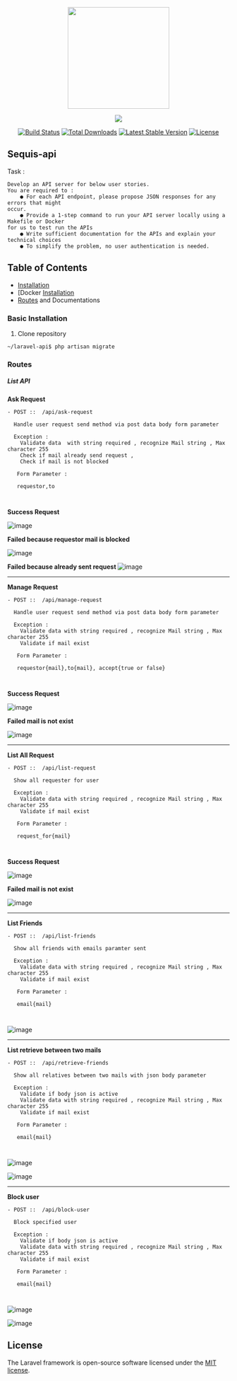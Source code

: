 <p align="center"><img width='230px' src="https://www.bisnisjakarta.co.id/wp-content/uploads/2017/08/IMG_20170817_170254.jpg"></p>
<p align="center"><img src="https://laravel.com/assets/img/components/logo-laravel.svg"></p>


<p align="center">
<a href="https://travis-ci.org/laravel/framework"><img src="https://travis-ci.org/laravel/framework.svg" alt="Build Status"></a>
<a href="https://packagist.org/packages/laravel/framework"><img src="https://poser.pugx.org/laravel/framework/d/total.svg" alt="Total Downloads"></a>
<a href="https://packagist.org/packages/laravel/framework"><img src="https://poser.pugx.org/laravel/framework/v/stable.svg" alt="Latest Stable Version"></a>
<a href="https://packagist.org/packages/laravel/framework"><img src="https://poser.pugx.org/laravel/framework/license.svg" alt="License"></a>
</p>

## Sequis-api

Task : 
```
Develop an API server for below user stories.
You are required to :
    ● For each API endpoint, please propose JSON responses for any errors that might
occur.
    ● Provide a 1-step command to run your API server locally using a Makefile or Docker
for us to test run the APIs
    ● Write sufficient documentation for the APIs and explain your technical choices
    ● To simplify the problem, no user authentication is needed.
```

## Table of Contents

- [Installation](#installation)
- [Docker [Installation](#installation)
- [Routes](#routes) and Documentations

### Basic Installation

1. Clone repository
```
~/laravel-api$ php artisan migrate
```
### Routes

##### List API 
<strong>Ask Request </strong>
```
- POST ::  /api/ask-request
  
  Handle user request send method via post data body form parameter
  
  Exception : 
    Validate data  with string required , recognize Mail string , Max character 255
    Check if mail already send request ,
    Check if mail is not blocked
    
   Form Parameter : 
   
   requestor,to
   
  
```
<strong>Success Request </strong>

![image](https://user-images.githubusercontent.com/25476195/168025622-7a1c5359-5cdd-4378-88b0-bd42abea3e77.png)

<strong>Failed because requestor mail is blocked</strong>

![image](https://user-images.githubusercontent.com/25476195/168025776-7ca002ef-b068-4432-835d-84d2b5676517.png)

<strong>Failed because already sent request </strong>
![image](https://user-images.githubusercontent.com/25476195/168022212-427381cd-4eea-4f32-8596-a9af11f63774.png)

<hr />


<strong>Manage Request </strong>
```
- POST ::  /api/manage-request
  
  Handle user request send method via post data body form parameter
  
  Exception : 
    Validate data with string required , recognize Mail string , Max character 255
    Validate if mail exist 
    
   Form Parameter : 
   
   requestor{mail},to{mail}, accept{true or false}
   
  
```
<strong>Success Request </strong>

![image](https://user-images.githubusercontent.com/25476195/168028539-ebffa10c-afed-4f51-9b9a-b7b7b34da498.png) 

<strong>Failed mail is not exist  </strong>

![image](https://user-images.githubusercontent.com/25476195/168028752-4c9d880a-cae0-423c-985e-f845b5c4d85c.png)

<hr />

<strong>List All Request </strong>
```
- POST ::  /api/list-request
  
  Show all requester for user 
  
  Exception : 
    Validate data with string required , recognize Mail string , Max character 255
    Validate if mail exist 
    
   Form Parameter : 
   
   request_for{mail}
   
  
```
<strong>Success Request </strong>

![image](https://user-images.githubusercontent.com/25476195/168032381-e17bd133-4f0d-4b2e-bd01-693dc70eb339.png)

<strong>Failed mail is not exist  </strong>

![image](https://user-images.githubusercontent.com/25476195/168035899-1f2277f8-f85c-4f1b-932f-93346d665127.png)

<hr />

<strong>List Friends </strong>
```
- POST ::  /api/list-friends
  
  Show all friends with emails paramter sent
  
  Exception : 
    Validate data with string required , recognize Mail string , Max character 255
    Validate if mail exist 
    
   Form Parameter : 
   
   email{mail}
   
  
```
![image](https://user-images.githubusercontent.com/25476195/168036041-e82c138f-ee73-4dad-aebe-1f8ecac94bcf.png)

<hr />


<strong>List retrieve between two mails </strong>
```
- POST ::  /api/retrieve-friends
  
  Show all relatives between two mails with json body parameter
  
  Exception : 
    Validate if body json is active
    Validate data with string required , recognize Mail string , Max character 255
    Validate if mail exist 
    
   Form Parameter : 
   
   email{mail}
   
  
```

![image](https://user-images.githubusercontent.com/25476195/168036327-c4d1cf02-c784-4c3d-845e-65fa29b13510.png)

![image](https://user-images.githubusercontent.com/25476195/168036532-8ea928da-8c9c-4e56-b69d-eb17abde4545.png)

<hr />

<strong>Block user  </strong>
```
- POST ::  /api/block-user
  
  Block specified user 
  
  Exception : 
    Validate if body json is active
    Validate data with string required , recognize Mail string , Max character 255
    Validate if mail exist 
    
   Form Parameter : 
   
   email{mail}
   
  
```

![image](https://user-images.githubusercontent.com/25476195/168036693-3bcc9d34-7864-423d-9617-114ffc7aa306.png)

![image](https://user-images.githubusercontent.com/25476195/168036758-d0ec40f0-d72e-4320-ac9a-4709a05f3dd7.png)

## License
The Laravel framework is open-source software licensed under the [MIT license](https://opensource.org/licenses/MIT).

